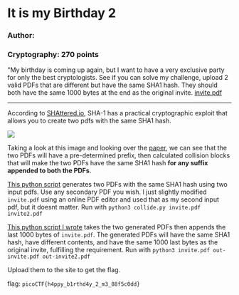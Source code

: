 # It is my Birthday 2
### Author:
### Cryptography: 270 points

"My birthday is coming up again, but I want to have a very exclusive party for only the best cryptologists. See if you can solve my challenge, upload 2 valid PDFs that are different but have the same SHA1 hash. They should both have the same 1000 bytes at the end as the original invite. [invite.pdf](invite.pdf)

---

According to [SHAttered.io](https://shattered.io/), SHA-1 has a practical cryptographic exploit that allows you to create two pdfs with the same SHA1 hash.

![](https://shattered.io/static/pdf_format.png)

Taking a look at this image and looking over the [paper](https://shattered.io/static/shattered.pdf), we can see that the two PDFs will have a pre-determined prefix, then calculated collision blocks that will make the two PDFs have the same SHA1 hash **for any suffix appended to both the PDFs**.

[This python script](https://github.com/nneonneo/sha1collider/blob/master/collide.py) generates two PDFs with the same SHA1 hash using two input pdfs. Use any secondary PDF you wish. I just slightly modified `invite.pdf` using an online PDF editor and used that as my second input pdf, but it doesnt matter. Run with `python3 collide.py invite.pdf invite2.pdf`

[This python script I wrote](shatteredsolve.py) takes the two generated PDFs then appends the last 1000 bytes of `invite.pdf`. The generated PDFs will have the same SHA1 hash, have different contents, and have the same 1000 last bytes as the original invite, fulfilling the requirement. Run with `python3 invite.pdf out-invite.pdf out-invite2.pdf`

Upload them to the site to get the flag.

flag: `picoCTF{h4ppy_b1rthd4y_2_m3_88f5c0dd} `
